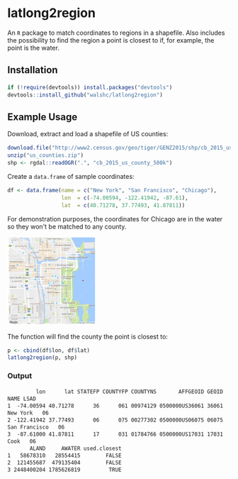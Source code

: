 # latlong2region
An `R` package to match coordinates to regions in a shapefile. Also includes
the possibility to find the region a point is closest to if, for example, the
point is the water.

## Installation

```r
if (!require(devtools)) install.packages("devtools")
devtools::install_github("walshc/latlong2region")
```

## Example Usage
Download, extract and load a shapefile of US counties:
```r
download.file("http://www2.census.gov/geo/tiger/GENZ2015/shp/cb_2015_us_county_500k.zip", "us_counties.zip")
unzip("us_counties.zip")
shp <- rgdal::readOGR(".", "cb_2015_us_county_500k")
```
Create a `data.frame` of sample coordinates:
```r
df <- data.frame(name = c("New York", "San Francisco", "Chicago"),
                 lon  = c(-74.00594, -122.41942, -87.61),
                 lat  = c(40.71278, 37.77493, 41.87811))
```
For demonstration purposes, the coordinates for Chicago are in the water so they won't be matched to any county.


<img src="https://github.com/walshc/latlong2region/blob/master/images/chicago.png?raw=true" width="200">

The function will find the county the point is closest to:

```r
p <- cbind(df$lon, df$lat)
latlong2region(p, shp)
```

### Output
```
         lon      lat STATEFP COUNTYFP COUNTYNS       AFFGEOID GEOID          NAME LSAD
1  -74.00594 40.71278      36      061 00974129 0500000US36061 36061      New York   06
2 -122.41942 37.77493      06      075 00277302 0500000US06075 06075 San Francisco   06
3  -87.61000 41.87811      17      031 01784766 0500000US17031 17031          Cook   06
       ALAND     AWATER used.closest
1   58678310   28554415        FALSE
2  121455687  479135404        FALSE
3 2448400204 1785626819         TRUE
```
